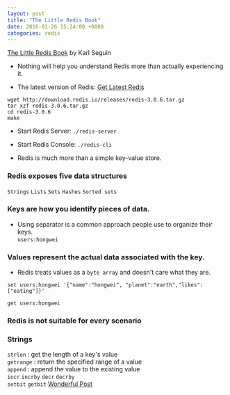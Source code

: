 ```yaml
---
layout: post
title: "The Little Redis Book"
date: 2016-01-26 15:24:00 +0800
categories: redis
---
```


[The Little Redis Book](http://openmymind.net/redis.pdf) by Karl Seguin

* Nothing will help you understand Redis more than actually experiencing it.

* The latest version of Redis: [Get Latest Redis](http://redis.io/download)

~~~shell
wget http://download.redis.io/releases/redis-3.0.6.tar.gz
tar xzf redis-3.0.6.tar.gz
cd redis-3.0.6
make
~~~

* Start Redis Server:  `./redis-server`
* Start Redis Console: `./redis-cli`

* Redis is much more than a simple key-value store.

### Redis exposes five data structures
`Strings` `Lists` `Sets` `Hashes` `Sorted sets`

### Keys are how you identify pieces of data.
* Using separator is a common approach people use to organize their keys.<br>
`users:hongwei`

### Values represent the actual data associated with the key.
* Redis treats values as a `byte array` and doesn't care what they are.

~~~shell
set users:hongwei '{"name":"hongwei", "planet":"earth","likes":["eating"]}'

get users:hongwei
~~~

### Redis is not suitable for every scenario

### Strings
`strlen` : get the length of a key's value<br>
`getrange` : return the specified range of a value<br>
`append` : append the value to the existing value<br>
`incr` `incrby` `decr` `decrby`<br>
`setbit` `getbit` [Wonderful Post](http://blog.getspool.com/2011/11/29/fast-easy-realtime-metrics-using-redis-bitmaps/)
